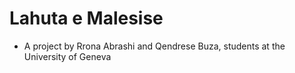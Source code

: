 # Lahuta e Malesise 
- A project by Rrona Abrashi and Qendrese Buza, students at the University of Geneva
